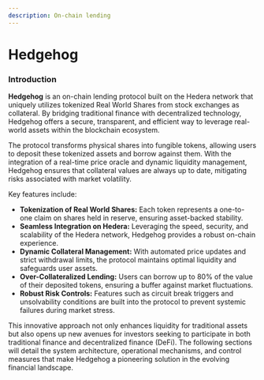 ```yaml
---
description: On-chain lending
---
```


# Hedgehog

### Introduction

**Hedgehog** is an on-chain lending protocol built on the Hedera network that uniquely utilizes tokenized Real World Shares from stock exchanges as collateral. By bridging traditional finance with decentralized technology, Hedgehog offers a secure, transparent, and efficient way to leverage real-world assets within the blockchain ecosystem.

The protocol transforms physical shares into fungible tokens, allowing users to deposit these tokenized assets and borrow against them. With the integration of a real-time price oracle and dynamic liquidity management, Hedgehog ensures that collateral values are always up to date, mitigating risks associated with market volatility.

Key features include:

* **Tokenization of Real World Shares:** Each token represents a one-to-one claim on shares held in reserve, ensuring asset-backed stability.
* **Seamless Integration on Hedera:** Leveraging the speed, security, and scalability of the Hedera network, Hedgehog provides a robust on-chain experience.
* **Dynamic Collateral Management:** With automated price updates and strict withdrawal limits, the protocol maintains optimal liquidity and safeguards user assets.
* **Over-Collateralized Lending:** Users can borrow up to 80% of the value of their deposited tokens, ensuring a buffer against market fluctuations.
* **Robust Risk Controls:** Features such as circuit break triggers and unsolvability conditions are built into the protocol to prevent systemic failures during market stress.

This innovative approach not only enhances liquidity for traditional assets but also opens up new avenues for investors seeking to participate in both traditional finance and decentralized finance (DeFi). The following sections will detail the system architecture, operational mechanisms, and control measures that make Hedgehog a pioneering solution in the evolving financial landscape.

